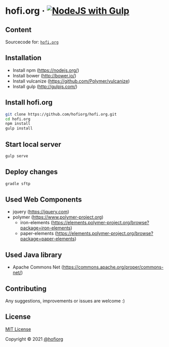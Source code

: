 # hofi.org &middot; [![NodeJS with Gulp](https://github.com/hofiorg/hofi.org/actions/workflows/npm-gulp.yml/badge.svg)](https://github.com/hofiorg/hofi.org/actions/workflows/npm-gulp.yml)

## Content

Sourcecode for:
<code>[hofi.org](http://www.hofi.org)</code><br/>

## Installation

- Install npm (https://nodejs.org/)
- Install bower (http://bower.io/)
- Install vulcanize (https://github.com/Polymer/vulcanize)
- Install gulp (http://gulpjs.com/)

## Install hofi.org

```sh
git clone https://github.com/hofiorg/hofi.org.git
cd hofi.org
npm install
gulp install
```

## Start local server

```sh
gulp serve
```

## Deploy changes

```sh
gradle sftp
```

## Used Web Components

* jquery (https://jquery.com)
* polymer (https://www.polymer-project.org)
    * iron-elements (https://elements.polymer-project.org/browse?package=iron-elements)
    * paper-elements (https://elements.polymer-project.org/browse?package=paper-elements)

## Used Java library

* Apache Commons Net (https://commons.apache.org/proper/commons-net/)

## Contributing
Any suggestions, improvements or issues are welcome :)

## License
[MIT License](http://opensource.org/licenses/MIT)

Copyright &copy; 2021 [@hofiorg](https://github.com/hofiorg)
